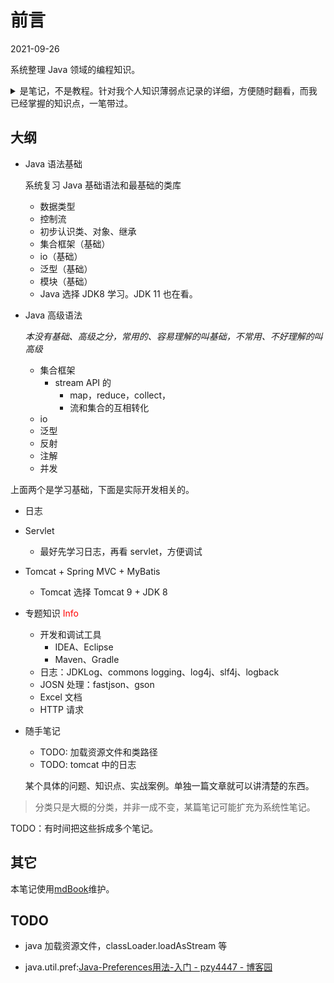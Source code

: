 # 前言
2021-09-26

系统整理 Java 领域的编程知识。

<details>
  <summary>是笔记，不是教程。针对我个人知识薄弱点记录的详细，方便随时翻看，而我
  已经掌握的知识点，一笔带过。
  </summary>
  精力有限，必须有所取舍，所以先定位目标，防止跑偏。
</details>

## 大纲
- Java 语法基础

  系统复习 Java 基础语法和最基础的类库

  - 数据类型
  - 控制流
  - 初步认识类、对象、继承
  - 集合框架（基础）
  - io（基础）
  - 泛型（基础）
  - 模块（基础）

  * Java 选择 JDK8 学习。JDK 11 也在看。

- Java 高级语法

  *本没有基础、高级之分，常用的、容易理解的叫基础，不常用、不好理解的叫高级*
  - 集合框架
    - stream API 的
      - map，reduce，collect，
      - 流和集合的互相转化
  - io
  - 泛型
  - 反射
  - 注解
  - 并发

上面两个是学习基础，下面是实际开发相关的。

- 日志
- Servlet
  * 最好先学习日志，再看 servlet，方便调试
- Tomcat + Spring MVC + MyBatis
  * Tomcat 选择 Tomcat 9 + JDK 8

- 专题知识 <span title="各种类库、常见任务的处理" class="note">Info</span>
  - 开发和调试工具
    - IDEA、Eclipse
    - Maven、Gradle
  - 日志：JDKLog、commons logging、log4j、slf4j、logback
  - JOSN 处理：fastjson、gson
  - Excel 文档
  - HTTP 请求

- 随手笔记
  - TODO: 加载资源文件和类路径
  - TODO: tomcat 中的日志

  某个具体的问题、知识点、实战案例。单独一篇文章就可以讲清楚的东西。

> 分类只是大概的分类，并非一成不变，某篇笔记可能扩充为系统性笔记。

<style type="text/css" >
    .note {
      color: red;
      cursor: help;
      display: inline-block;
    }
</style>

TODO：有时间把这些拆成多个笔记。

## 其它

本笔记使用[mdBook][]维护。

[mdBook]:https://rust-lang.github.io/mdBook
## TODO
- java 加载资源文件，classLoader.loadAsStream 等

- java.util.pref:[Java-Preferences用法-入门 - pzy4447 - 博客园](https://www.cnblogs.com/pzy4447/p/4710539.html)
